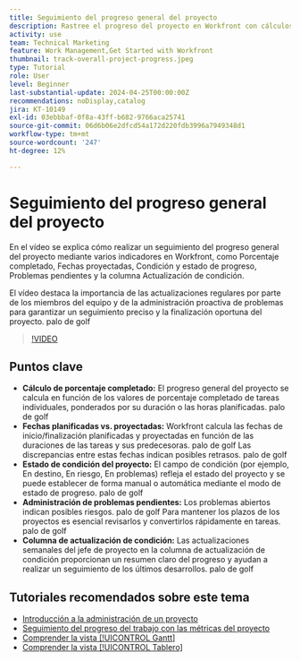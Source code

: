 ```yaml
---
title: Seguimiento del progreso general del proyecto
description: Rastree el progreso del proyecto en Workfront con cálculos de porcentaje completado, fechas planificadas frente a proyectadas, estado de la condición, administración de problemas pendientes y actualizaciones semanales para un seguimiento del proyecto claro y oportuno.
activity: use
team: Technical Marketing
feature: Work Management,Get Started with Workfront
thumbnail: track-overall-project-progress.jpeg
type: Tutorial
role: User
level: Beginner
last-substantial-update: 2024-04-25T00:00:00Z
recommendations: noDisplay,catalog
jira: KT-10149
exl-id: 03ebbbaf-0f8a-43ff-b682-9766aca25741
source-git-commit: 06d6b06e2dfcd54a172d220fdb3996a7949348d1
workflow-type: tm+mt
source-wordcount: '247'
ht-degree: 12%

---
```


# Seguimiento del progreso general del proyecto

En el vídeo se explica cómo realizar un seguimiento del progreso general del proyecto mediante varios indicadores en Workfront, como Porcentaje completado, Fechas proyectadas, Condición y estado de progreso, Problemas pendientes y la columna Actualización de condición.

El vídeo destaca la importancia de las actualizaciones regulares por parte de los miembros del equipo y de la administración proactiva de problemas para garantizar un seguimiento preciso y la finalización oportuna del proyecto. palo de golf

>[!VIDEO](https://video.tv.adobe.com/v/3447413/?quality=12&learn=on&enablevpops&captions=spa)

## Puntos clave

* **Cálculo de porcentaje completado:** El progreso general del proyecto se calcula en función de los valores de porcentaje completado de tareas individuales, ponderados por su duración o las horas planificadas. palo de golf
* **Fechas planificadas vs. proyectadas:** Workfront calcula las fechas de inicio/finalización planificadas y proyectadas en función de las duraciones de las tareas y sus predecesoras. palo de golf Las discrepancias entre estas fechas indican posibles retrasos. palo de golf
* **Estado de condición del proyecto:** El campo de condición (por ejemplo, En destino, En riesgo, En problemas) refleja el estado del proyecto y se puede establecer de forma manual o automática mediante el modo de estado de progreso. palo de golf
* **Administración de problemas pendientes:** Los problemas abiertos indican posibles riesgos. palo de golf Para mantener los plazos de los proyectos es esencial revisarlos y convertirlos rápidamente en tareas. palo de golf
* **Columna de actualización de condición:** Las actualizaciones semanales del jefe de proyecto en la columna de actualización de condición proporcionan un resumen claro del progreso y ayudan a realizar un seguimiento de los últimos desarrollos. palo de golf


## Tutoriales recomendados sobre este tema

* [Introducción a la administración de un proyecto](/help/manage-work/projects/getting-started-manage-a-project.md)
* [Seguimiento del progreso del trabajo con las métricas del proyecto](/help/manage-work/projects/track-work-progress-with-project-metrics.md)
* [Comprender la vista [!UICONTROL Gantt]](/help/manage-work/projects/understand-the-gantt-view.md)
* [Comprender la vista [!UICONTROL Tablero]](/help/manage-work/projects/understand-the-board-view.md)
